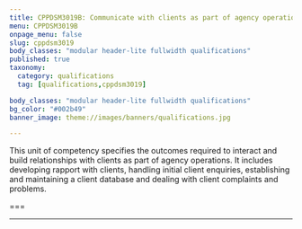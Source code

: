 ```yaml
---
title: CPPDSM3019B: Communicate with clients as part of agency operations
menu: CPPDSM3019B
onpage_menu: false
slug: cppdsm3019
body_classes: "modular header-lite fullwidth qualifications"
published: true
taxonomy:
  category: qualifications
  tag: [qualifications,cppdsm3019]

body_classes: "modular header-lite fullwidth qualifications"
bg_color: "#002b49"
banner_image: theme://images/banners/qualifications.jpg

---
```


This unit of competency specifies the outcomes required to interact and build relationships with clients as part of agency operations. It includes developing rapport with clients, handling initial client enquiries, establishing and maintaining a client database and dealing with client complaints and problems.

===


---
